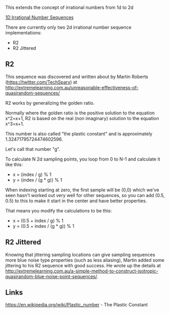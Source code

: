 This extends the concept of irrational numbers from 1d to 2d

[1D Irrational Number Sequences](../../../2d/output/_1d/samples/irrational_numbers/page.md)  

There are currently only two 2d irrational number sequence implementations:
* R2
* R2 Jittered

## R2

This sequence was discovered and written about by Martin Roberts (https://twitter.com/TechSparx) at http://extremelearning.com.au/unreasonable-effectiveness-of-quasirandom-sequences/

R2 works by generalizing the golden ratio.

Normally where the golden ratio is the positive solution to the equation x^2=x+1, R2 is based on the real (non imaginary) solution to the equation x^3=x+1.

This number is also called "the plastic constant" and is approximately 1.32471795724474602596.

Let's call that number "g".

To calculate N 2d sampling points, you loop from 0 to N-1 and calculate it like this:
* x = (index / g) % 1
* y = (index / (g * g)) % 1

When indexing starting at zero, the first sample will be (0,0) which we've seen hasn't worked out very well for other sequences, so you can add (0.5, 0.5) to this to make it start in the center and have better properties.

That means you modify the calculations to be this:
* x = (0.5 + index / g) % 1
* y = (0.5 + index / (g * g)) % 1

## R2 Jittered

Knowing that jittering sampling locations can give sampling sequences more blue noise type properties (such as less aliasing), Martin added some jittering to his R2 sequence with good success.  He wrote up the details at http://extremelearning.com.au/a-simple-method-to-construct-isotropic-quasirandom-blue-noise-point-sequences/.

## Links

https://en.wikipedia.org/wiki/Plastic_number - The Plastic Constant